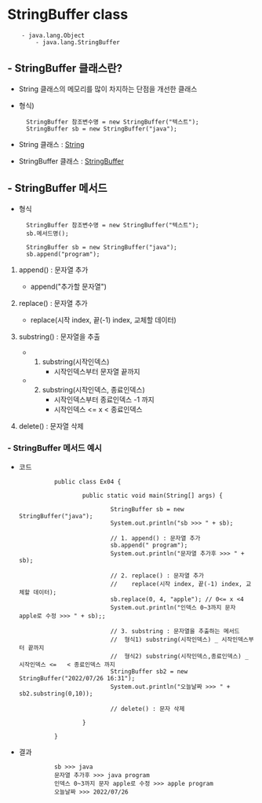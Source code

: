 # StringBuffer class 

        - java.lang.Object
            - java.lang.StringBuffer

## - StringBuffer 클래스란?
- String 클래스의 메모리를 많이 차지하는 단점을 개선한 클래스

- 형식) 

        StringBuffer 참조변수명 = new StringBuffer("텍스트");
        StringBuffer sb = new StringBuffer("java");

- String 클래스 : [String](https://github.com/hyeah0/SmartWeb_Contents_WebApplication_developer_class/blob/main/1_Java/0.%20%EC%A3%BC%EC%9A%94%ED%81%B4%EB%9E%98%EC%8A%A4/05_String.md)
- StringBuffer 클래스 : [StringBuffer](https://github.com/hyeah0/Java/blob/main/%EC%9E%90%EB%B0%94%EC%9D%98%20%EC%A0%95%EC%84%9D%20chapter/chapter9_java.lang/stringBuffer%20class/2.stringBuffer%ED%81%B4%EB%9E%98%EC%8A%A4%EC%9D%98%EC%83%9D%EC%84%B1%EC%9E%90%EC%99%80%EB%A9%94%EC%84%9C%EB%93%9C.md)

## - StringBuffer 메서드
- 형식 

        StringBuffer 참조변수명 = new StringBuffer("텍스트");
        sb.메서드명();
        
        StringBuffer sb = new StringBuffer("java");
        sb.append("program");

1. append() : 문자열 추가
   - append("추가할 문자열")

2. replace() : 문자열 추가 
   - replace(시작 index, 끝(-1) index, 교체할 데이터)

3. substring() : 문자열을 추출
   - 1. substring(시작인덱스) 
        - 시작인덱스부터 문자열 끝까지
   - 2. substring(시작인덱스, 종료인덱스) 
        - 시작인덱스부터 종료인덱스 -1 까지
        - 시작인덱스 <= x < 종료인덱스

4. delete() : 문자열 삭제

### - StringBuffer 메서드 예시
- 코드

                public class Ex04 {

                        public static void main(String[] args) {

                                StringBuffer sb = new StringBuffer("java");
                                System.out.println("sb >>> " + sb);
                                
                                // 1. append() : 문자열 추가
                                sb.append(" program");
                                System.out.println("문자열 추가후 >>> " + sb);
                                
                                // 2. replace() : 문자열 추가
                                //    replace(시작 index, 끝(-1) index, 교체할 데이터); 
                                sb.replace(0, 4, "apple"); // 0<= x <4
                                System.out.println("인덱스 0~3까지 문자 apple로 수정 >>> " + sb);;
                                
                                // 3. substring : 문자열을 추출하는 메서드
                                //	형식1) substring(시작인덱스) _ 시작인덱스부터 끝까지
                                // 	형식2) substring(시작인덱스,종료인덱스) _ 시작인덱스 <=   < 종료인덱스 까지
                                StringBuffer sb2 = new StringBuffer("2022/07/26 16:31");
                                System.out.println("오늘날짜 >>> " + sb2.substring(0,10));
                                
                                // delete() : 문자 삭제
                                
                        }

                }

- 결과

                sb >>> java
                문자열 추가후 >>> java program
                인덱스 0~3까지 문자 apple로 수정 >>> apple program
                오늘날짜 >>> 2022/07/26

